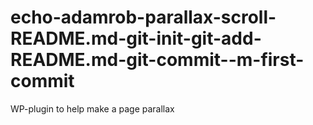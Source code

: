 # echo-adamrob-parallax-scroll-README.md-git-init-git-add-README.md-git-commit--m-first-commit
WP-plugin to help make a page parallax
